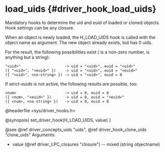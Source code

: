 load_uids {#driver_hook_load_uids}
==================================
Mandatory hooks to determine the uid and euid of loaded or cloned objects. Hook settings can be any closure.

When an object is newly loaded, the H_LOAD_UIDS hook is called with the object name as argument. The new object already exists, but has 0 uids.

For the result, the following possibilities exist (<num> is a non-zero number, <no-string> is anything but a string):

~~~{.c}
"<uid>"                    -> uid = "<uid>", euid = "<uid>"
({ "<uid>", "<euid>" })    -> uid = "<uid>", euid = "<euid>"
({ "<uid>", <no-string> }) -> uid = "<uid>", euid = 0

~~~
If strict-euids is not active, the following results are possible, too:

~~~{.c}
<num>                      -> uid = 0, euid = 0
({ <num>, "<euid>" })      -> uid = 0, euid = "<euid>"
({ <num>, <no-string> })   -> uid = 0, euid = 0

~~~

@headerfile <sys/driver_hooks.h>

@synopsis{
set_driver_hook(H_LOAD_UIDS, value)
}

@see @ref driver_concepts_uids "uids", @ref driver_hook_clone_uids "clone_uids"
Arguments: 
- value (@ref driver_LPC_closures "closure") -- mixed <closure> (string objectname)
